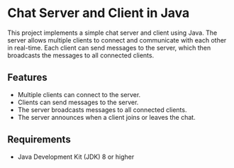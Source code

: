 # Chat Server and Client in Java

This project implements a simple chat server and client using Java. The server allows multiple clients to connect and communicate with each other in real-time. Each client can send messages to the server, which then broadcasts the messages to all connected clients.

## Features

- Multiple clients can connect to the server.
- Clients can send messages to the server.
- The server broadcasts messages to all connected clients.
- The server announces when a client joins or leaves the chat.

## Requirements

- Java Development Kit (JDK) 8 or higher
